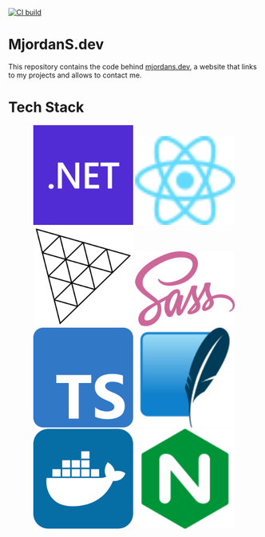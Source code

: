 [![CI build](https://github.com/Ni2Be/MjordanSdev/actions/workflows/ci.yml/badge.svg?branch=main)](https://github.com/Ni2Be/MjordanSdev/actions/workflows/ci.yml)


# MjordanS.dev

This repository contains the code behind [mjordans.dev](https://mjordans.dev), a website that links to my projects and allows to contact me.

# Tech Stack
<p align="center">
    <img src="./docs/tech stack/dotnet.svg" alt="dotnet" width="200" href="https://learn.microsoft.com/de-de/dotnet/api/microsoft.aspnetcore?view=aspnetcore-6.0"/> <img src="./docs/tech stack/react.svg" alt="react" width="200" href="https://reactjs.org/docs/getting-started.html"/> <img src="./docs/tech stack/Threejs.svg" alt="Threejs" width="200" href="https://threejs.org/docs/"/> <img src="./docs/tech stack/Sass.svg" alt="Sass" width="200" href="https://sass-lang.com/documentation/"/> <img src="./docs/tech stack/Typescript.svg" alt="Typescript" width="200" href="https://www.typescriptlang.org/docs/handbook/intro.html"/> <img src="./docs/tech stack/SQLite.svg" alt="SQLite" width="200" href="https://www.sqlite.org/docs.html"/> <img src="./docs/tech stack/docker.svg" alt="docker" width="200" href="https://docs.docker.com/engine/"/> <img src="./docs/tech stack/nginx.svg" alt="nginx" width="200" href="https://nginx.org/en/docs/"/>
</p>